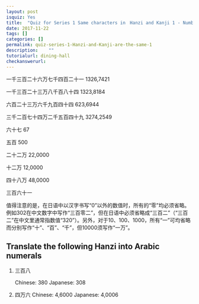 ```yaml
---
layout: post
isquiz: Yes
title:  "Quiz for Series 1 Same characters in　Hanzi and Kanji 1 - Numbers"
date: 2017-11-22
tags: []
categories: []
permalink: quiz-series-1-Hanzi-and-Kanji-are-the-same-1
description:	""
tutorialurl: dining-hall
checkanswerurl: 
---
```



一千三百二十六万七千四百二十一
1326,7421

一千三百二十三万八千百八十四
1323,8184


六百二十三万六千九百四十四
623,6944

三千二百七十四万二千五百四十九
3274,2549

六十七
67

五百
500

二十二万
22,0000

十二万
12,0000

四十八万
48,0000

三百六十一


值得注意的是，在日语中以汉字书写“0”以外的数值时，所有的“零”均必须省略。例如302在中文数字中写作“三百零二”，但在日语中必须省略成“三百二”（“三百二”在中文里通常指数值“320”）。另外，对于10、100、1000，所有“一”可均省略而分别写作“十”、“百”、“千”，但10000须写作“一万”。

## Translate the following Hanzi into Arabic numerals

1. 三百八

	Chinese: 380
	Japanese: 308
	
1. 四万六
	Chinese: 4,6000
	Japanese: 4,0006

